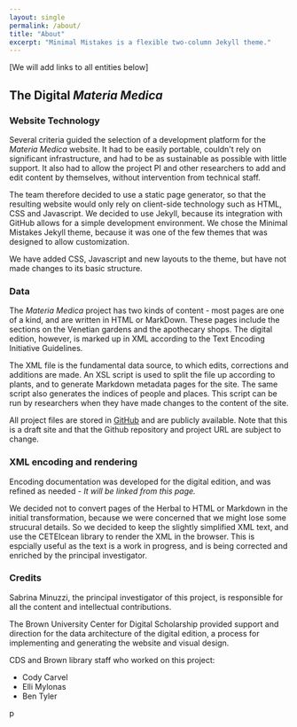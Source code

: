 ```yaml
---
layout: single
permalink: /about/
title: "About"
excerpt: "Minimal Mistakes is a flexible two-column Jekyll theme."
---
```


[We will add links to all entities below] 

## The Digital *Materia Medica* 

### Website Technology
Several criteria guided the selection of a development platform for the *Materia Medica* website. It had to be easily portable, couldn't rely on significant infrastructure, and had to be as sustainable as possible with little support. It also had to allow the project PI and other researchers to add and edit content by themselves, without intervention from technical staff. 

The team therefore decided to use a static page generator, so that the resulting website would only rely on client-side technology such as HTML, CSS and Javascript. We decided to use Jekyll, because its integration with GitHub allows for a simple development environment. We chose the Minimal Mistakes Jekyll theme, because it was one of the few themes that was designed to allow customization.

We have added CSS, Javascript and new layouts to the theme, but have not made changes to its basic structure. 

### Data

The *Materia Medica* project has two kinds of content - most pages are one of a kind, and are written in HTML or MarkDown. These pages include the sections on the Venetian gardens and the apothecary shops. The digital edition, however, is marked up in XML according to the Text Encoding Initiative Guidelines.

The XML file is the fundamental data source, to which edits, corrections and additions are made. An XSL script is used to split the file up according to plants, and to generate Markdown metadata pages for the site. The same script also generates the indices of people and places. This script can be run by researchers when they have made changes to the content of the site. 

All project files are stored in [GitHub](https://emylonas.github.io/xml-minimal/) and are publicly available. Note that this is a draft site and that the Github repository and project URL are subject to change.

### XML encoding and rendering 

Encoding documentation was developed for the digital edition, and was refined as needed - *It will be linked from this page.*

We decided not to convert pages of the Herbal to HTML or Markdown in the initial transformation, because we were concerned that we might lose some strucural details. So we decided to keep the slightly simplified XML text, and use the CETEIcean library to render the XML in the browser. This is espcially useful as the text is a work in progress, and is being corrected and enriched by the principal investigator. 


### Credits

Sabrina Minuzzi, the principal investigator of this project, is responsible for all the content and intellectual contributions. 

The Brown University Center for Digital Scholarship provided support and direction for the data architecture of the digital edition, a process for implementing and generating the website and visual design. 

CDS and Brown library staff who worked on this project: 
- Cody Carvel
- Elli Mylonas
- Ben Tyler

<div class="ornament">p</div>
